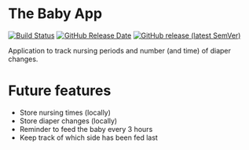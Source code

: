 The Baby App
============

[![Build Status](https://travis-ci.com/boon-code/the-baby-app.svg)](https://travis-ci.com/boon-code/the-baby-app)
[![GitHub Release Date](https://img.shields.io/github/release-date/boon-code/the-baby-app)](https://github.com/boon-code/the-baby-app/releases/latest)
[![GitHub release (latest SemVer)](https://img.shields.io/github/v/release/boon-code/the-baby-app?sort=semver)](https://github.com/boon-code/the-baby-app/releases/latest)

Application to track nursing periods and number (and time) of diaper changes.

# Future features

- Store nursing times (locally)
- Store diaper changes (locally)
- Reminder to feed the baby every 3 hours
- Keep track of which side has been fed last
